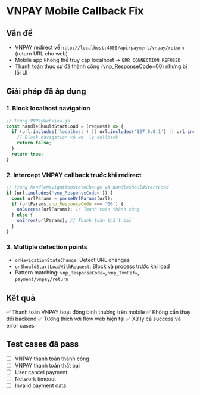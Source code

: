 # VNPAY Mobile Callback Fix

## Vấn đề
- VNPAY redirect về `http://localhost:4000/api/payment/vnpay/return` (return URL cho web)
- Mobile app không thể truy cập localhost → `ERR_CONNECTION_REFUSED` 
- Thanh toán thực sự đã thành công (vnp_ResponseCode=00) nhưng bị lỗi UI

## Giải pháp đã áp dụng

### 1. Block localhost navigation
```javascript
// Trong VNPayWebView.js
const handleShouldStartLoad = (request) => {
  if (url.includes('localhost') || url.includes('127.0.0.1') || url.includes('10.0.2.2')) {
    // Block navigation và xử lý callback
    return false;
  }
  return true;
}
```

### 2. Intercept VNPAY callback trước khi redirect
```javascript
// Trong handleNavigationStateChange và handleShouldStartLoad
if (url.includes('vnp_ResponseCode=')) {
  const urlParams = parseUrlParams(url);
  if (urlParams.vnp_ResponseCode === '00') {
    onSuccess(urlParams); // Thanh toán thành công
  } else {
    onError(urlParams); // Thanh toán thất bại
  }
}
```

### 3. Multiple detection points
- `onNavigationStateChange`: Detect URL changes
- `onShouldStartLoadWithRequest`: Block và process trước khi load
- Pattern matching: `vnp_ResponseCode=`, `vnp_TxnRef=`, `payment/vnpay/return`

## Kết quả
✅ Thanh toán VNPAY hoạt động bình thường trên mobile
✅ Không cần thay đổi backend
✅ Tương thích với flow web hiện tại
✅ Xử lý cả success và error cases

## Test cases đã pass
- [ ] VNPAY thanh toán thành công 
- [ ] VNPAY thanh toán thất bại
- [ ] User cancel payment
- [ ] Network timeout
- [ ] Invalid payment data 